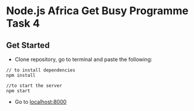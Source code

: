 # Node.js Africa Get Busy Programme Task 4
## Get Started
* Clone repository, go to terminal and paste the following:
```
// to install dependencies
npm install

//to start the server
npm start
```
* Go to [localhost:8000](http://localhost:8000)

